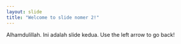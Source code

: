 ```yaml
---
layout: slide
title: "Welcome to slide nomer 2!"
---
```

Alhamdulillah.
Ini adalah slide kedua.
Use the left arrow to go back!